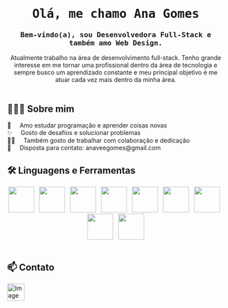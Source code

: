 <div align="center"><h1><samp>Olá, me chamo Ana Gomes</samp></h1></div>

<div align="center"><h3><samp>Bem-vindo(a), sou Desenvolvedora Full-Stack e também amo Web Design.</samp></h3></div>
<div align="center">Atualmente trabalho na área de desenvolvimento full-stack. Tenho grande interesse em me tornar uma profissional dentro da área de tecnologia e sempre busco um aprendizado constante e meu principal objetivo é me atuar cada vez mais dentro da minha área.</div>

<br />

## 🙋🏽‍♀️ Sobre mim
<span>
👾 &nbsp; &nbsp; Amo estudar programação e aprender coisas novas <br />
✨ &nbsp; &nbsp; Gosto de desafios e solucionar problemas <br />
🤝🏽 &nbsp; &nbsp; Também gosto de trabalhar com colaboração e dedicação <br />
📧 &nbsp; &nbsp; Disposta para contato: anaveegomes@gmail.com
</span>
<br />

## 🛠️ Linguagens e Ferramentas
<div align="center">
<img src="https://cdn.jsdelivr.net/gh/devicons/devicon@latest/icons/html5/html5-plain-wordmark.svg" height="60" /> &nbsp; <img src="https://cdn.jsdelivr.net/gh/devicons/devicon@latest/icons/css3/css3-plain-wordmark.svg" height="60"/> &nbsp; <img src="https://cdn.jsdelivr.net/gh/devicons/devicon@latest/icons/javascript/javascript-plain.svg" height="60"/> &nbsp; <img src="https://cdn.jsdelivr.net/gh/devicons/devicon@latest/icons/tailwindcss/tailwindcss-original.svg" height="60" /> &nbsp; <img src="https://cdn.jsdelivr.net/gh/devicons/devicon@latest/icons/bootstrap/bootstrap-original-wordmark.svg" height="60" /> &nbsp; <img src="https://cdn.jsdelivr.net/gh/devicons/devicon@latest/icons/azuresqldatabase/azuresqldatabase-original.svg" height="60" /> &nbsp; <img src="https://cdn.jsdelivr.net/gh/devicons/devicon@latest/icons/mysql/mysql-original-wordmark.svg" height="60"/>  &nbsp; <img src="https://cdn.jsdelivr.net/gh/devicons/devicon@latest/icons/php/php-original.svg" height="60" /> &nbsp; <img src="https://cdn.jsdelivr.net/gh/devicons/devicon@latest/icons/apache/apache-original-wordmark.svg" height="60" />
</div>
<br />

## 📫 Contato
  <a href="https://www.linkedin.com/in/ana-vit%C3%B3ria-gomes-dev/">
    <img height="40" alt="Imagem1" src="https://github.com/user-attachments/assets/1c2cfcec-96c4-4254-9dfb-f981b54ecd63" />
  </a>


